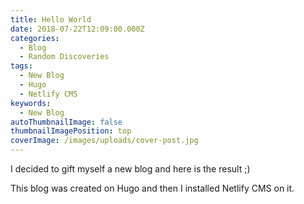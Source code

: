 ```yaml
---
title: Hello World
date: 2018-07-22T12:09:00.000Z
categories:
  - Blog
  - Random Discoveries
tags:
  - New Blog
  - Hugo
  - Netlify CMS
keywords:
  - New Blog
autoThumbnailImage: false
thumbnailImagePosition: top
coverImage: /images/uploads/cover-post.jpg
---
```

I decided to gift myself a new blog and here is the result ;)
<!--more-->

This blog was created on Hugo and then I installed Netlify CMS on it.
